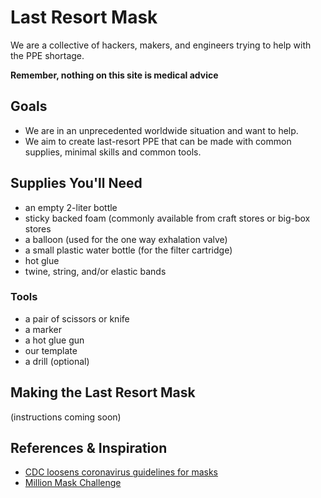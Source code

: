 # Last Resort Mask

We are a collective of hackers, makers, and engineers trying to help with the PPE shortage.

**Remember, nothing on this site is medical advice**

## Goals

- We are in an unprecedented worldwide situation and want to help.
- We aim to create last-resort PPE that can be made with common supplies, minimal skills and common tools.

## Supplies You'll Need

- an empty 2-liter bottle
- sticky backed foam (commonly available from craft stores or big-box stores
- a balloon (used for the one way exhalation valve)
- a small plastic water bottle (for the filter cartridge)
- hot glue
- twine, string, and/or elastic bands

### Tools

- a pair of scissors or knife
- a marker
- a hot glue gun
- our template
- a drill (optional)

## Making the Last Resort Mask

(instructions coming soon)

## References & Inspiration

- [CDC loosens coronavirus guidelines for masks](https://www.washingtonpost.com/health/2020/03/10/face-mask-shortage-prompts-cdc-loosen-coronavirus-guidance/)
- [Million Mask Challenge](https://www.drstreicher.com/dr-streicher-blog/2020/3/a-surgeon-sewing-a-surgical-mask)
